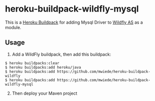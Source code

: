 # heroku-buildpack-wildfly-mysql

This is a [Heroku Buildpack](https://devcenter.heroku.com/articles/buildpacks) for adding Mysql Driver to [Wildfly AS](http://wildfly.org) as a module.

## Usage

1. Add a WildFly buildpack, then add this buildpack:

```console
$ heroku buildpacks:clear
$ heroku buildpacks:add heroku/java
$ heroku buildpacks:add https://github.com/mwiede/heroku-buildpack-wildfly
$ heroku buildpacks:add https://github.com/mwiede/heroku-buildpack-wildfly-mysql
```

2. Then deploy your Maven project